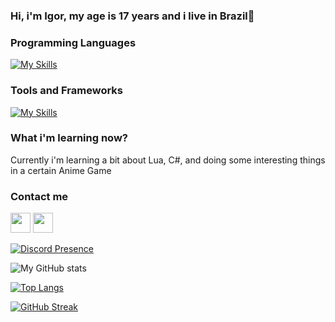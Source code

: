 ### Hi, i'm Igor, my age is 17 years and i live in Brazil👋

### Programming Languages

[![My Skills](https://skillicons.dev/icons?i=js,html,css,java)](https://skillicons.dev)

### Tools and Frameworks

[![My Skills](https://skillicons.dev/icons?i=react,tailwind,vscode,visualstudio,idea)](https://skillicons.dev)

### What i'm learning now?

Currently i'm learning a bit about Lua, C#, and doing some interesting things in a certain Anime Game 

### Contact me

 <a href="https://discord.com/users/AyameIgor#4479" target="_blank" rel="noreferrer"><img src="https://raw.githubusercontent.com/danielcranney/readme-generator/main/public/icons/socials/discord.svg" width="32" height="32"/></a> <a href="https://www.github.com/igortfreitas" target="_blank" rel="noreferrer"><img src="https://raw.githubusercontent.com/danielcranney/readme-generator/main/public/icons/socials/github.svg" width="32" height="32" /></a>

[![Discord Presence](https://lanyard.cnrad.dev/api/633308884936687629)](https://discord.com/users/633308884936687629)

 ![My GitHub stats](https://github-readme-stats.vercel.app/api?username=igortfreitas&count_private=true&theme=dracula)

 [![Top Langs](https://github-readme-stats.vercel.app/api/top-langs/?username=igortfreitas&layout=compact&theme=dracula)](https://github.com/anuraghazra/github-readme-stats)

 [![GitHub Streak](https://streak-stats.demolab.com/?user=igortfreitas&theme=buefy-dark)](https://git.io/streak-stats)
